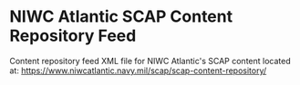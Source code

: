 # NIWC Atlantic SCAP Content Repository Feed
Content repository feed XML file for NIWC Atlantic's SCAP content located at: https://www.niwcatlantic.navy.mil/scap/scap-content-repository/
